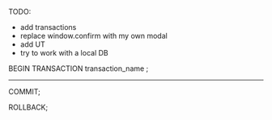 TODO:

- add transactions
- replace window.confirm with my own modal
- add UT
- try to work with a local DB




BEGIN TRANSACTION transaction_name ;

----


COMMIT;

ROLLBACK;

